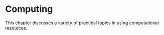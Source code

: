 # Computing

This chapter discusses a variety of practical topics in using computational resources.
